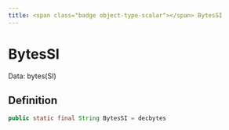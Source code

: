 ```yaml
---
title: <span class="badge object-type-scalar"></span> BytesSI
---
```

# <span class="badge object-type-scalar"></span> BytesSI

Data: bytes(SI)

## Definition

```java
public static final String BytesSI = decbytes
```

